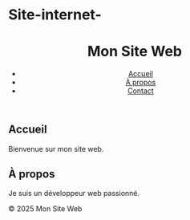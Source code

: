 # Site-internet-
<!DOCTYPE html>
<html lang="fr">
<head>
    <meta charset="UTF-8">
    <meta name="viewport" content="width=device-width, initial-scale=1.0">
    <title>Mon Premier Site Web</title>
    <link rel="stylesheet" href="styles.css">
</head>
<body>
    <header>
        <h1>Mon Site Web</h1>
        <nav>
            <ul>
                <li><a href="#accueil">Accueil</a></li>
                <li><a href="#apropos">À propos</a></li>
                <li><a href="#contact">Contact</a></li>
            </ul>
        </nav>
    </header>
    <main>
        <section id="accueil">
            <h2>Accueil</h2>
            <p>Bienvenue sur mon site web.</p>
        </section>
        <section id="apropos">
            <h2>À propos</h2>
            <p>Je suis un développeur web passionné.</p>
        </section>
    </main>
    <footer>
        <p>&copy; 2025 Mon Site Web</p>
    </footer>
</body>
</html>
